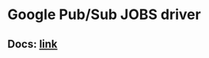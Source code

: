 # Google Pub/Sub JOBS driver

## Docs: [link](https://docs.roadrunner.dev/docs/queues-and-jobs/google-pub-sub)

